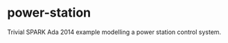 power-station
=============

Trivial SPARK Ada 2014 example modelling a power station control system.
